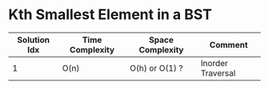 # Kth Smallest Element in a BST

| Solution Idx | Time Complexity | Space Complexity | Comment           |
| ------------ | --------------- | ---------------- | ----------------- |
| 1            | O(n)            | O(h) or O(1) ?   | Inorder Traversal |
